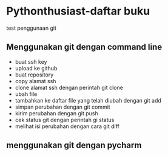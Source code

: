 # Pythonthusiast-daftar buku

test penggunaan git

## Menggunakan git dengan command line
- buat ssh key
- upload ke github
- buat repository
- copy alamat ssh
- clone alamat ssh dengan perintah git clone
- ubah file
- tambahkan ke daftar file yang telah diubah dengan git add
- simpan perubahan dengan git commit
- kirim perubahan dengan git push
- cek status git dengan perintah gi status
- melihat isi perubahan dengan cara git diff

## menggunakan git dengan pycharm